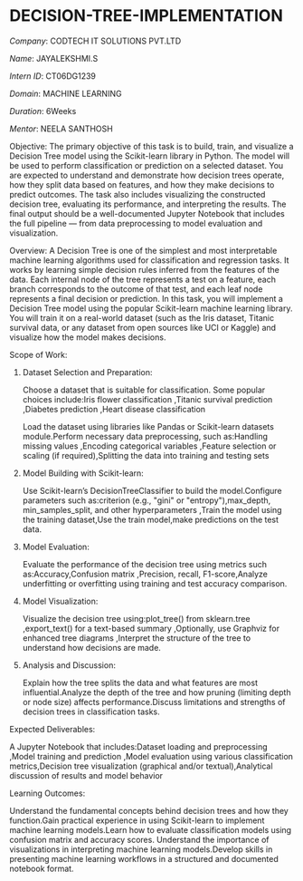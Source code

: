 # DECISION-TREE-IMPLEMENTATION

*Company*: CODTECH IT SOLUTIONS PVT.LTD

*Name*: JAYALEKSHMI.S

*Intern ID*: CT06DG1239

*Domain*: MACHINE LEARNING

*Duration*: 6Weeks

*Mentor*: NEELA SANTHOSH

Objective:
The primary objective of this task is to build, train, and visualize a Decision Tree model using the Scikit-learn library in Python. The model will be used to perform classification or prediction on a selected dataset. You are expected to understand and demonstrate how decision trees operate, how they split data based on features, and how they make decisions to predict outcomes. The task also includes visualizing the constructed decision tree, evaluating its performance, and interpreting the results. The final output should be a well-documented Jupyter Notebook that includes the full pipeline — from data preprocessing to model evaluation and visualization.

Overview:
A Decision Tree is one of the simplest and most interpretable machine learning algorithms used for classification and regression tasks. It works by learning simple decision rules inferred from the features of the data. Each internal node of the tree represents a test on a feature, each branch corresponds to the outcome of that test, and each leaf node represents a final decision or prediction.
In this task, you will implement a Decision Tree model using the popular Scikit-learn machine learning library. You will train it on a real-world dataset (such as the Iris dataset, Titanic survival data, or any dataset from open sources like UCI or Kaggle) and visualize how the model makes decisions.

Scope of Work:

 1. Dataset Selection and Preparation:

    Choose a dataset that is suitable for classification. Some popular choices include:Iris flower classification ,Titanic survival            prediction ,Diabetes prediction ,Heart disease classification

    Load the dataset using libraries like Pandas or Scikit-learn datasets module.Perform necessary data preprocessing, such as:Handling        missing values ,Encoding categorical variables ,Feature selection or scaling (if required),Splitting the data into training and            testing sets

2. Model Building with Scikit-learn:

    Use Scikit-learn’s DecisionTreeClassifier to build the model.Configure parameters such as:criterion (e.g., "gini" or                       "entropy"),max_depth, min_samples_split, and other hyperparameters ,Train the model using the training dataset,Use the train               model,make predictions on the test data.

3. Model Evaluation:

   Evaluate the performance of the decision tree using metrics such as:Accuracy,Confusion matrix ,Precision, recall, F1-score,Analyze         underfitting or overfitting using training and test accuracy comparison.

4. Model Visualization:
 
   Visualize the decision tree using:plot_tree() from sklearn.tree ,export_text() for a text-based summary ,Optionally, use Graphviz for      enhanced tree diagrams ,Interpret the structure of the tree to understand how decisions are made.

5. Analysis and Discussion:

   Explain how the tree splits the data and what features are most influential.Analyze the depth of the tree and how pruning (limiting        depth or node size) affects performance.Discuss limitations and strengths of decision trees in classification tasks.

Expected Deliverables:

   A Jupyter Notebook that includes:Dataset loading and preprocessing ,Model training and prediction ,Model evaluation using various          classification metrics,Decision tree visualization (graphical and/or textual),Analytical discussion of results and model behavior

Learning Outcomes:

Understand the fundamental concepts behind decision trees and how they function.Gain practical experience in using Scikit-learn to implement machine learning models.Learn how to evaluate classification models using confusion matrix and accuracy scores.
Understand the importance of visualizations in interpreting machine learning models.Develop skills in presenting machine learning workflows in a structured and documented notebook format.


